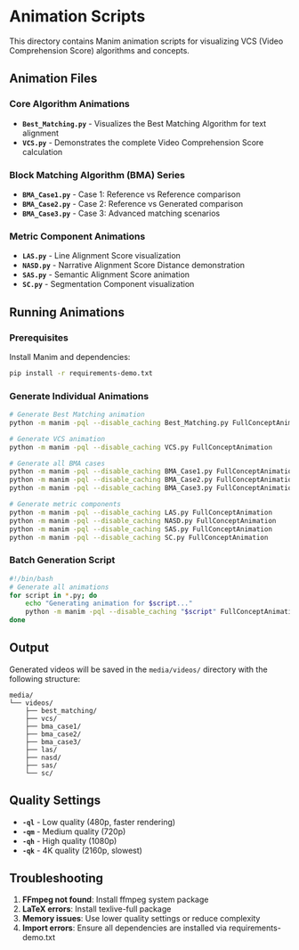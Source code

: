 # Animation Scripts

This directory contains Manim animation scripts for visualizing VCS (Video Comprehension Score) algorithms and concepts.

## Animation Files

### Core Algorithm Animations

- **`Best_Matching.py`** - Visualizes the Best Matching Algorithm for text alignment
- **`VCS.py`** - Demonstrates the complete Video Comprehension Score calculation

### Block Matching Algorithm (BMA) Series

- **`BMA_Case1.py`** - Case 1: Reference vs Reference comparison
- **`BMA_Case2.py`** - Case 2: Reference vs Generated comparison  
- **`BMA_Case3.py`** - Case 3: Advanced matching scenarios

### Metric Component Animations

- **`LAS.py`** - Line Alignment Score visualization
- **`NASD.py`** - Narrative Alignment Score Distance demonstration
- **`SAS.py`** - Semantic Alignment Score animation
- **`SC.py`** - Segmentation Component visualization

## Running Animations

### Prerequisites

Install Manim and dependencies:
```bash
pip install -r requirements-demo.txt
```

### Generate Individual Animations

```bash
# Generate Best Matching animation
python -m manim -pql --disable_caching Best_Matching.py FullConceptAnimation

# Generate VCS animation
python -m manim -pql --disable_caching VCS.py FullConceptAnimation

# Generate all BMA cases
python -m manim -pql --disable_caching BMA_Case1.py FullConceptAnimation
python -m manim -pql --disable_caching BMA_Case2.py FullConceptAnimation  
python -m manim -pql --disable_caching BMA_Case3.py FullConceptAnimation

# Generate metric components
python -m manim -pql --disable_caching LAS.py FullConceptAnimation
python -m manim -pql --disable_caching NASD.py FullConceptAnimation
python -m manim -pql --disable_caching SAS.py FullConceptAnimation
python -m manim -pql --disable_caching SC.py FullConceptAnimation
```

### Batch Generation Script

```bash
#!/bin/bash
# Generate all animations
for script in *.py; do
    echo "Generating animation for $script..."
    python -m manim -pql --disable_caching "$script" FullConceptAnimation
done
```

## Output

Generated videos will be saved in the `media/videos/` directory with the following structure:
```
media/
└── videos/
    ├── best_matching/
    ├── vcs/
    ├── bma_case1/
    ├── bma_case2/
    ├── bma_case3/
    ├── las/
    ├── nasd/
    ├── sas/
    └── sc/
```

## Quality Settings

- **`-ql`** - Low quality (480p, faster rendering)
- **`-qm`** - Medium quality (720p)
- **`-qh`** - High quality (1080p)
- **`-qk`** - 4K quality (2160p, slowest)

## Troubleshooting

1. **FFmpeg not found**: Install ffmpeg system package
2. **LaTeX errors**: Install texlive-full package
3. **Memory issues**: Use lower quality settings or reduce complexity
4. **Import errors**: Ensure all dependencies are installed via requirements-demo.txt